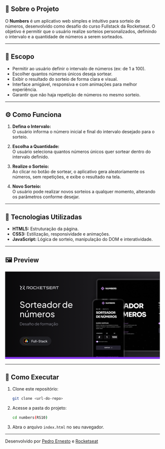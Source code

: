 ## 📖 Sobre o Projeto

O **Numbers** é um aplicativo web simples e intuitivo para sorteio de números, desenvolvido como desafio do curso Fullstack da Rocketseat. O objetivo é permitir que o usuário realize sorteios personalizados, definindo o intervalo e a quantidade de números a serem sorteados.

---

## 🎯 Escopo

- Permitir ao usuário definir o intervalo de números (ex: de 1 a 100).
- Escolher quantos números únicos deseja sortear.
- Exibir o resultado do sorteio de forma clara e visual.
- Interface amigável, responsiva e com animações para melhor experiência.
- Garantir que não haja repetição de números no mesmo sorteio.

---

## ⚙️ Como Funciona

1. **Defina o Intervalo:**  
   O usuário informa o número inicial e final do intervalo desejado para o sorteio.

2. **Escolha a Quantidade:**  
   O usuário seleciona quantos números únicos quer sortear dentro do intervalo definido.

3. **Realize o Sorteio:**  
   Ao clicar no botão de sortear, o aplicativo gera aleatoriamente os números, sem repetições, e exibe o resultado na tela.

4. **Novo Sorteio:**  
   O usuário pode realizar novos sorteios a qualquer momento, alterando os parâmetros conforme desejar.

---

## 🚀 Tecnologias Utilizadas

- **HTML5:** Estruturação da página.
- **CSS3:** Estilização, responsividade e animações.
- **JavaScript:** Lógica de sorteio, manipulação do DOM e interatividade.

---

## 🖼️ Preview

![Preview do site](./images/preview.png)

---

## 📝 Como Executar

1. Clone este repositório:
   ```bash
   git clone <url-do-repo>
   ```
2. Acesse a pasta do projeto:
   ```bash
   cd numbers(RS10)
   ```
3. Abra o arquivo `index.html` no seu navegador.

---

Desenvolvido por [Pedro Ernesto](https://github.com/pedroernestovogado) e [Rocketseat](https://app.rocketseat.com.br/)
